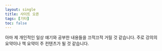 ```yaml
---
layout: single
title: 사이트 오픈
tags: [기타]
toc: false
---
```

아마 제 개인적인 일상 얘기와 공부한 내용들을 끄적끄적 거릴 것 같습니다. 주로 강의의 요약이나 책 요약이 주 컨텐츠가 될 것 같습니다.